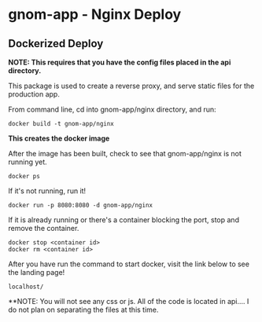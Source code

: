 # gnom-app - Nginx Deploy #

## Dockerized Deploy ##

**NOTE: This requires that you have the config files placed in the api directory.**

This package is used to create a reverse proxy, and serve static files for the production app.

From command line, cd into gnom-app/nginx directory, and run:

    docker build -t gnom-app/nginx

**This creates the docker image**

After the image has been built, check to see that gnom-app/nginx is not running yet.

    docker ps

If it's not running, run it!

    docker run -p 8080:8080 -d gnom-app/nginx

If it is already running or there's a container blocking the port, stop and remove the container.

    docker stop <container id>
    docker rm <container id>

After you have run the command to start docker, visit the link below to see the landing page!

    localhost/

**NOTE: You will not see any css or js. All of the code is located in api.... I do not plan on separating the files at this time.